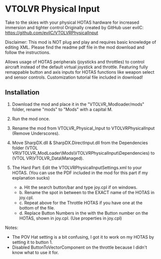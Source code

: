 # VTOLVR Physical Input
Take to the skies with your physical HOTAS hardware for increased immersion and tighter control
Originally created by GitHub user evilC: https://github.com/evilC/VTOLVRPhysicalInput

Disclaimer: This mod is NOT plug and play and requires basic knowledge of editing XML. Please find the readme pdf file in the mod download and follow the instructions.

Allows usage of HOTAS peripherals (joysticks and throttles) to control aircraft instead of the default virtual joystick and throttle. Featuring fully remappable button and axis inputs for HOTAS functions like weapon select and sensor controls. Customization tutorial file included in download!

## Installation

1. Download the mod and place it in the "VTOLVR_Modloader/mods" folder, rename "mods" to "Mods" with a capital M.
2. Run the mod once.
3. Rename the mod from VTOLVR_Physical_Input to VTOLVRPhysicalInput (Remove Underscores).
4. Move SharpDX.dll & SharpDX.DirectInput.dll from the Dependencies folder (VTOL VR\VTOLVR_ModLoader\Mods\VTOLVRPhysicalInput\Dependencies) to (VTOL VR\VTOLVR_Data\Managed).

6. The Hard Part: Edit the VTOLVRPhysicalInputSettings.xml to your HOTAS. (You can use the PDF included in the mod for this part if my explanation sucks)
	- a. Hit the search button/bar and type joy.cpl if on windows.
	- b. Rename the spot in between <stickName></stickName> to the EXACT name of the HOTAS in joy.cpl.
	- c. Repeat above for the Throttle HOTAS if you have one at the bottom of the file.
	- d. Replace Button Numbers in the <InputButton></InputButton> with the Button number on the HOTAS, shown in joy.cpl. (Use properties in joy.cpl) 
	
Notes: 
- The POV Hat setting is a bit confusing, I got it to work on my HOTAS by setting it to button 1.
- Disabled ButtonToVectorComponent on the throttle because I didn't know what to use it for.

	
